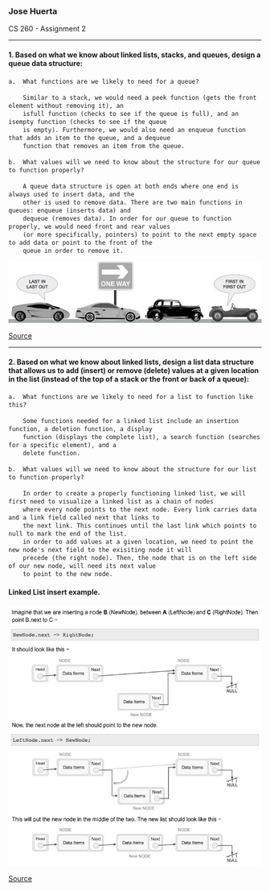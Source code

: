 ### Jose Huerta 
CS 260 -
Assignment 2

---
#### 1.  Based on what we know about linked lists, stacks, and queues, design a queue data structure:
    a.  What functions are we likely to need for a queue?
    
        Similar to a stack, we would need a peek function (gets the front element without removing it), an 
        isfull function (checks to see if the queue is full), and an isempty function (checks to see if the queue 
        is empty). Furthermore, we would also need an enqueue function that adds an item to the queue, and a dequeue 
        function that removes an item from the queue.
    
    b.  What values will we need to know about the structure for our queue to function properly?
    
        A queue data structure is open at both ends where one end is always used to insert data, and the 
        other is used to remove data. There are two main functions in queues: enqueue (inserts data) and 
        dequeue (removes data). In order for our queue to function properly, we would need front and rear values
        (or more specifically, pointers) to point to the next empty space to add data or point to the front of the
        queue in order to remove it.   
![queue example][queue]

[queue]: https://github.com/thejosehuerta/cs260/blob/main/assignment2/images/queue_example.jpg?raw=true

[Source](https://www.tutorialspoint.com/data_structures_algorithms/dsa_queue.htm)

---
#### 2.  Based on what we know about linked lists, design a list data structure that allows us to add (insert) or remove (delete) values at a given location in the list (instead of the top of a stack or the front or back of a queue):
    a.  What functions are we likely to need for a list to function like this?
    
        Some functions needed for a linked list include an insertion function, a deletion function, a display
        function (displays the complete list), a search function (searches for a specific element), and a 
        delete function.
    
    b.  What values will we need to know about the structure for our list to function properly?
    
        In order to create a properly functioning linked list, we will first need to visualize a linked list as a chain of nodes 
        where every node points to the next node. Every link carries data and a link field called next that links to
        the next link. This continues until the last link which points to null to mark the end of the list. 
        in order to add values at a given location, we need to point the new node's next field to the exisiting node it will 
        precede (the right node). Then, the node that is on the left side of our new node, will need its next value
        to point to the new node. 
        
#### Linked List insert example. 
![linked list example][linkedlist]

[Source](https://www.tutorialspoint.com/data_structures_algorithms/linked_list_algorithms.htm)

[linkedlist]: https://github.com/thejosehuerta/cs260/blob/main/assignment2/images/linkedlist.jpg?raw=true













